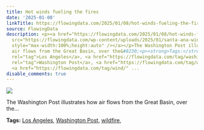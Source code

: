 ```yaml
---
title: Hot winds fueling the fires
date: '2025-01-08'
linkTitle: https://flowingdata.com/2025/01/08/hot-winds-fueling-the-fires/
source: FlowingData
description: <p><a href="https://flowingdata.com/2025/01/08/hot-winds-fueling-the-fires/"><img
  src="https://flowingdata.com/wp-content/uploads/2025/01/santa-ana-winds-750x656.png"
  style="max-width:100%;height:auto" /></a></p>The Washington Post illustrates how
  air flows from the Great Basin, over the&#8230;<p><strong>Tags:</strong> <a href="https://flowingdata.com/tag/los-angeles/"
  rel="tag">Los Angeles</a>, <a href="https://flowingdata.com/tag/washington-post/"
  rel="tag">Washington Post</a>, <a href="https://flowingdata.com/tag/wildfire/" rel="tag">wildfire</a>,
  <a href="https://flowingdata.com/tag/wind/" ...
disable_comments: true
---
```

<p><a href="https://flowingdata.com/2025/01/08/hot-winds-fueling-the-fires/"><img src="https://flowingdata.com/wp-content/uploads/2025/01/santa-ana-winds-750x656.png" style="max-width:100%;height:auto" /></a></p>The Washington Post illustrates how air flows from the Great Basin, over the&#8230;<p><strong>Tags:</strong> <a href="https://flowingdata.com/tag/los-angeles/" rel="tag">Los Angeles</a>, <a href="https://flowingdata.com/tag/washington-post/" rel="tag">Washington Post</a>, <a href="https://flowingdata.com/tag/wildfire/" rel="tag">wildfire</a>, <a href="https://flowingdata.com/tag/wind/" ...